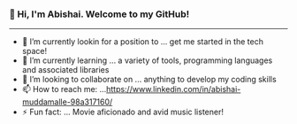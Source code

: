 ### 👋 Hi, I'm Abishai. Welcome to my GitHub!
__________________________________________________________________________________________________________________________________________________________________________
- :eyes: I’m currently lookin for a position to ... get me started in the tech space!
- 🌱 I’m currently learning ... a variety of tools, programming languages and associated libraries
- 👯 I’m looking to collaborate on ... anything to develop my coding skills
- 📫 How to reach me: ...https://www.linkedin.com/in/abishai-muddamalle-98a317160/
- ⚡ Fun fact: ... Movie aficionado and avid music listener!
